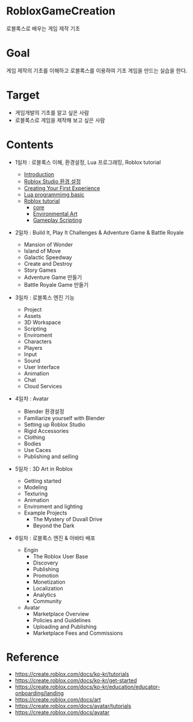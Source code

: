 # RobloxGameCreation
로블록스로 배우는 게임 제작 기초

# Goal
게임 제작의 기초를 이해하고 로블록스를 이용하여 기초 게임을 만드는 실습을 한다.

# Target
 - 게임개발의 기초를 알고 싶은 사람
 - 로블록스로 게임을 제작해 보고 싶은 사람

# Contents

 - 1일차 : 로블록스 이해, 환경설정, Lua 프로그래밍, Roblox tutorial
    - [Introduction](./day1/content/01_Introduction.md)
    - [Roblox Studio 환경 설정](./day1/content/02_Roblox_Studio_환경_설정.md)
    - [Creating Your First Experience](./day1/content/03_Creating_Your_First_Experience.md)
    - [Lua programmimg basic](./day1/content/04_Lua_programmimg_basic.md)
    - [Roblox tutorial](./day1/content/05_Roblox_tutorial.md)
      - [core](./day1/content/05_Roblox_tutorial.md#core)
      - [Environmental Art](./day1/content/05_Roblox_tutorial.md#environmental-art)
      - [Gameplay Scripting](./day1/content/05_Roblox_tutorial.md#gameplay-scripting)

 - 2일차 : Build It, Play It Challenges & Adventure Game & Battle Royale
   - Mansion of Wonder
   - Island of Move
   - Galactic Speedway
   - Create and Destroy
   - Story Games
   - Adventure Game 만들기
   - Battle Royale Game 만들기

 - 3일차 : 로블록스 엔진 기능
    - Project
    - Assets
    - 3D Workspace
    - Scripting
    - Enviroment
    - Characters
    - Players
    - Input
    - Sound
    - User Interface
    - Animation
    - Chat
    - Cloud Services

 - 4일차 : Avatar
   - Blender 환경설정
   - Familiarize yourself with Blender
   - Setting up Roblox Studio
   - Rigid Accessories
   - Clothing
   - Bodies
   - Use Caces
   - Publishing and selling

 - 5일차 : 3D Art in Roblox
   - Getting started
   - Modeling
   - Texturing
   - Animation
   - Enviroment and lighting
   - Example Projects
      - The Mystery of Duvall Drive
      - Beyond the Dark

 - 6일차 : 로블록스 엔진 & 아바타 배포
    - Engin
      - The Roblox User Base
      - Discovery
      - Publishing
      - Promotion
      - Monetization
      - Localization
      - Analytics
      - Community
    - Avatar
      - Marketplace Overview
      - Policies and Guidelines
      - Uploading and Publishing
      - Marketplace Fees and Commissions

# Reference
 - https://create.roblox.com/docs/ko-kr/tutorials
 - https://create.roblox.com/docs/ko-kr/get-started
 - https://create.roblox.com/docs/ko-kr/education/educator-onboarding/landing
 - https://create.roblox.com/docs/art
 - https://create.roblox.com/docs/avatar/tutorials
 - https://create.roblox.com/docs/avatar